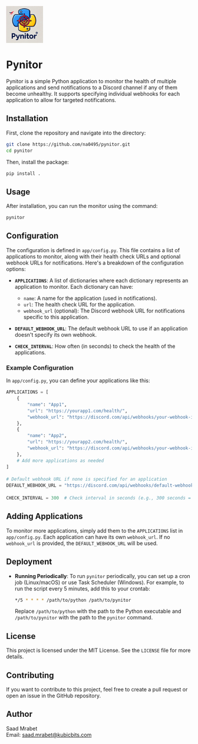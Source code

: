 <img src="assets/logo.webp" alt="Pynitor Logo" style="max-width: 200px; max-height: 100px;" />

# Pynitor

Pynitor is a simple Python application to monitor the health of multiple applications and send notifications to a Discord channel if any of them become unhealthy. It supports specifying individual webhooks for each application to allow for targeted notifications.

## Installation

First, clone the repository and navigate into the directory:

```bash
git clone https://github.com/na0495/pynitor.git
cd pynitor
```

Then, install the package:

```bash
pip install .
```

## Usage

After installation, you can run the monitor using the command:

```bash
pynitor
```

## Configuration

The configuration is defined in `app/config.py`. This file contains a list of applications to monitor, along with their health check URLs and optional webhook URLs for notifications. Here's a breakdown of the configuration options:

- **`APPLICATIONS`**: A list of dictionaries where each dictionary represents an application to monitor. Each dictionary can have:
  - `name`: A name for the application (used in notifications).
  - `url`: The health check URL for the application.
  - `webhook_url` (optional): The Discord webhook URL for notifications specific to this application.

- **`DEFAULT_WEBHOOK_URL`**: The default webhook URL to use if an application doesn't specify its own webhook.

- **`CHECK_INTERVAL`**: How often (in seconds) to check the health of the applications.

### Example Configuration

In `app/config.py`, you can define your applications like this:

```python
APPLICATIONS = [
    {
        "name": "App1",
        "url": "https://yourapp1.com/health/",
        "webhook_url": "https://discord.com/api/webhooks/your-webhook-id-1"
    },
    {
        "name": "App2",
        "url": "https://yourapp2.com/health/",
        "webhook_url": "https://discord.com/api/webhooks/your-webhook-id-2"
    },
    # Add more applications as needed
]

# Default webhook URL if none is specified for an application
DEFAULT_WEBHOOK_URL = "https://discord.com/api/webhooks/default-webhook-id"

CHECK_INTERVAL = 300  # Check interval in seconds (e.g., 300 seconds = 5 minutes)
```

## Adding Applications

To monitor more applications, simply add them to the `APPLICATIONS` list in `app/config.py`. Each application can have its own `webhook_url`. If no `webhook_url` is provided, the `DEFAULT_WEBHOOK_URL` will be used.

## Deployment

- **Running Periodically**: To run `pynitor` periodically, you can set up a cron job (Linux/macOS) or use Task Scheduler (Windows). For example, to run the script every 5 minutes, add this to your crontab:
    ```bash
    */5 * * * * /path/to/python /path/to/pynitor
    ```
    Replace `/path/to/python` with the path to the Python executable and `/path/to/pynitor` with the path to the `pynitor` command.

## License

This project is licensed under the MIT License. See the `LICENSE` file for more details.

## Contributing

If you want to contribute to this project, feel free to create a pull request or open an issue in the GitHub repository.

## Author

Saad Mrabet  
Email: saad.mrabet@kubicbits.com
